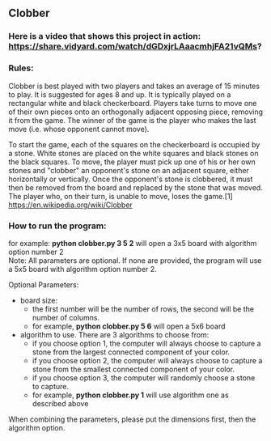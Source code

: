 ## Clobber

### Here is a video that shows this project in action: https://share.vidyard.com/watch/dGDxjrLAaacmhjFA21vQMs?

### Rules:
Clobber is best played with two players and takes an average of 15 minutes to play. It is suggested for ages 8 and up. It is typically played on a rectangular white and black checkerboard. Players take turns to move one of their own pieces onto an orthogonally adjacent opposing piece, removing it from the game. The winner of the game is the player who makes the last move (i.e. whose opponent cannot move).

To start the game, each of the squares on the checkerboard is occupied by a stone. White stones are placed on the white squares and black stones on the black squares. To move, the player must pick up one of his or her own stones and "clobber" an opponent's stone on an adjacent square, either horizontally or vertically. Once the opponent's stone is clobbered, it must then be removed from the board and replaced by the stone that was moved. The player who, on their turn, is unable to move, loses the game.[1]
https://en.wikipedia.org/wiki/Clobber

### How to run the program: 
for example: **python clobber.py 3 5 2** will open a 3x5 board with algorithm option number 2  
Note: All parameters are optional. If none are provided, the program will use a 5x5 board with algorithm option number 2.   

Optional Parameters:   
- board size:
  - the first number will be the number of rows, the second will be the number of columns.    
  - for example, **python clobber.py 5 6** will open a 5x6 board
- algorithm to use. There are 3 algorithms to choose from: 
  - if you choose option 1, the computer will always choose to capture a stone from the largest connected component of your color.  
  - if you choose option 2, the computer will always choose to capture a stone from the smallest connected component of your color. 
  - if you choose option 3, the computer will randomly choose a stone to capture. 
  - for example, **python clobber.py 1** will use algorithm one as described above  
  
When combining the parameters, please put the dimensions first, then the algorithm option. 
